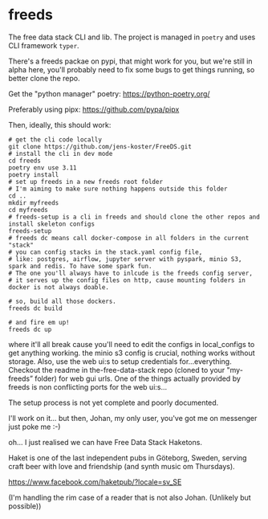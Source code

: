 # freeds
The free data stack CLI and lib.
The project is managed in `poetry` and uses CLI framework `typer`.

There's a freeds packae on pypi, that might work for you, but we're still in alpha here, you'll probably need to fix some bugs to get things running, so better clone the repo.


Get the "python manager" poetry: https://python-poetry.org/

Preferably using pipx: https://github.com/pypa/pipx

Then, ideally, this should work:

    # get the cli code locally
    git clone https://github.com/jens-koster/FreeDS.git
    # install the cli in dev mode
    cd freeds
    poetry env use 3.11
    poetry install
    # set up freeds in a new freeds root folder
    # I'm aiming to make sure nothing happens outside this folder
    cd ..
    mkdir myfreeds
    cd myfreeds
    # freeds-setup is a cli in freeds and should clone the other repos and install skeleton configs
    freeds-setup
    # freeds dc means call docker-compose in all folders in the current "stack"
    # you can config stacks in the stack.yaml config file,
    # like: postgres, airflow, jupyter server with pyspark, minio S3, spark and redis. To have some spark fun.
    # The one you'll always have to inlcude is the freeds config server,
    # it serves up the config files on http, cause mounting folders in docker is not always doable.

    # so, build all those dockers.
    freeds dc build

    # and fire em up!
    freeds dc up

where it'll all break cause you'll need to edit the configs in local_configs to get anything working.
the minio s3 config is crucial, nothing works without storage.
Also, use the web ui:s to setup credentials for...everything.
Checkout the readme in the-free-data-stack repo (cloned to your "my-freeds” folder) for web gui urls.
One of the things actually provided by freeds is non conflicting ports for the web ui:s...

The setup process is not yet complete and poorly documented.

I'll work on it... but then, Johan, my only user, you've got me on messenger just poke me :-)

oh... I just realised we can have Free Data Stack Haketons.

Haket is one of the last independent pubs in Göteborg, Sweden, serving craft beer with love and friendship (and synth music om Thursdays).

https://www.facebook.com/haketpub/?locale=sv_SE

(I'm handling the rim case of a reader that is not also Johan. (Unlikely but possible))
